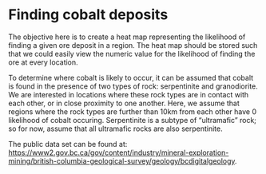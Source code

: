 # Finding cobalt deposits
The objective here is to create a heat map representing the likelihood of finding a given ore deposit in a region. The heat map should be stored such that we could easily view the numeric value for the likelihood of finding the ore at every location.

To determine where cobalt is likely to occur, it can be assumed that cobalt is found in the presence of two types of rock: serpentinite and granodiorite. We are interested in locations where these rock types are in contact with each other, or in close proximity to one another. Here, we assume that regions where the rock types are further than 10km from each other have 0 likelihood of cobalt occuring. Serpentinite is a subtype of “ultramafic” rock; so for now, assume that all ultramafic rocks are also serpentinite.

The public data set can be found at: https://www2.gov.bc.ca/gov/content/industry/mineral-exploration-mining/british-columbia-geological-survey/geology/bcdigitalgeology.
